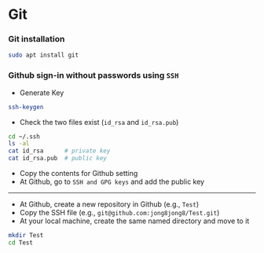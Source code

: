 # Git

### Git installation

```sh
sudo apt install git
```


### Github sign-in without passwords using `SSH`
- Generate Key

```sh
ssh-keygen
```

- Check the two files exist (`id_rsa` and `id_rsa.pub`)

```sh
cd ~/.ssh        
ls -al
cat id_rsa      # private key
cat id_rsa.pub  # public key 
```

- Copy the contents for Github setting
- At Github, go to `SSH and GPG keys` and add the public key

--- 

- At Github, create a new repository in Github (e.g., `Test`)
- Copy the SSH file (e.g., `git@github.com:jong8jong8/Test.git`)
- At your local machine, create the same named directory and move to it

```sh
mkdir Test
cd Test
```


